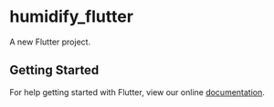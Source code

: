 # humidify_flutter

A new Flutter project.

## Getting Started

For help getting started with Flutter, view our online
[documentation](https://flutter.io/).
